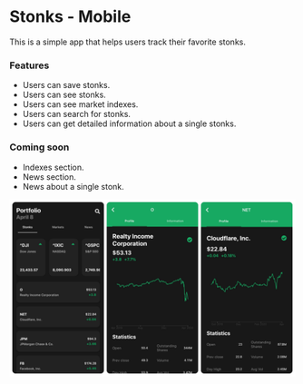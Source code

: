 # Stonks - Mobile

This is a simple app that helps users track their favorite stonks. 

### Features
- Users can save stonks.
- Users can see stonks.
- Users can see market indexes.
- Users can search for stonks.
- Users can get detailed information about a single stonks.

### Coming soon
- Indexes section.
- News section.
- News about a single stonk.

![Stock Market App](/images/pic4.jpg)
